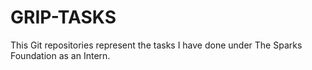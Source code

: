 # GRIP-TASKS
This Git repositories represent the tasks I have done under The Sparks Foundation as an Intern.
